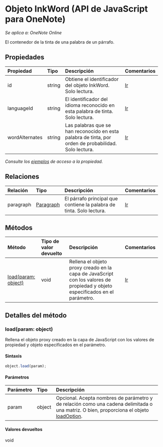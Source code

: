 # <a name="inkword-object-(javascript-api-for-onenote)"></a>Objeto InkWord (API de JavaScript para OneNote)

_Se aplica a: OneNote Online_  


El contenedor de la tinta de una palabra de un párrafo.

## <a name="properties"></a>Propiedades

| Propiedad     | Tipo   |Descripción|Comentarios|
|:---------------|:--------|:----------|:-------|
|id|string|Obtiene el identificador del objeto InkWord. Solo lectura.|[Ir](https://github.com/OfficeDev/office-js-docs/issues/new?title=OneNote-inkWord-id)|
|languageId|string|El identificador del idioma reconocido en esta palabra de tinta. Solo lectura.|[Ir](https://github.com/OfficeDev/office-js-docs/issues/new?title=OneNote-inkWord-languageId)|
|wordAlternates|string|Las palabras que se han reconocido en esta palabra de tinta, por orden de probabilidad. Solo lectura.|[Ir](https://github.com/OfficeDev/office-js-docs/issues/new?title=OneNote-inkWord-wordAlternates)|

_Consulte los [ejemplos](#property-access-examples) de acceso a la propiedad._

## <a name="relationships"></a>Relaciones
| Relación | Tipo   |Descripción| Comentarios|
|:---------------|:--------|:----------|:-------|
|paragraph|[Paragraph](paragraph.md)|El párrafo principal que contiene la palabra de tinta. Solo lectura.|[Ir](https://github.com/OfficeDev/office-js-docs/issues/new?title=OneNote-inkWord-paragraph)|

## <a name="methods"></a>Métodos

| Método           | Tipo de valor devuelto    |Descripción| Comentarios|
|:---------------|:--------|:----------|:-------|
|[load(param: object)](#loadparam-object)|void|Rellena el objeto proxy creado en la capa de JavaScript con los valores de propiedad y objeto especificados en el parámetro.|[Ir](https://github.com/OfficeDev/office-js-docs/issues/new?title=OneNote-inkWord-load)|

## <a name="method-details"></a>Detalles del método


### <a name="load(param:-object)"></a>load(param: object)
Rellena el objeto proxy creado en la capa de JavaScript con los valores de propiedad y objeto especificados en el parámetro.

#### <a name="syntax"></a>Sintaxis
```js
object.load(param);
```

#### <a name="parameters"></a>Parámetros
| Parámetro    | Tipo   |Descripción|
|:---------------|:--------|:----------|
|param|object|Opcional. Acepta nombres de parámetro y de relación como una cadena delimitada o una matriz. O bien, proporciona el objeto [loadOption](loadoption.md).|

#### <a name="returns"></a>Valores devueltos
void
